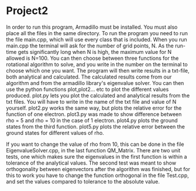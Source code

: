 # Project2

In order to run this program, Armadillo must be installed. You must also place all the files in the same directory.
To run the program you need to run the file main.cpp, which will use every class that is included. 
When you run main.cpp the terminal will ask for the number of grid points, N. As the run-time gets significantly long when N is high, the maximum value for N allowed is N=100.
You can then choose between three functions for the rotational algorithm to solve, and you write in the number on the terminal to choose which one you want.
The program will then write results in a txt-file, both analytical and calculated. The calculated results come from our algorithm and from the armadillo library's eigenvalue solver. 
You can then use the python functions plot,plot2... etc to plot the different values produced.
plot.py lets you plot the calculated and analytical results from the txt files. You will have to write in the name of the txt file and value of N yourself.
plot2.py works the same way, but plots the relative error for the function of one electron.
plot3.py was made to show difference between rho = 5 and rho = 10 in the case of 1 electron.
plot4.py plots the ground states from the third function.
plot5.py plots the relative error between the ground states for different values of rho.

If you want to change the value of rho from 10, this can be done in the file EigenvalueSolver.cpp, in the last function QM_Matrix. 
There are two unit tests, one which makes sure the eigenvalues in the first function is within a tolerance of the analytical values.
The second test was meant to show orthogonality between eigenvectors after the algorithm was finished, but for this to work you have to change the function orthogonal in the file Test.cpp, and set the values compared to tolerance to the absolute value. 
